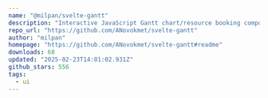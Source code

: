 ```yaml
---
name: "@milpan/svelte-gantt"
description: "Interactive JavaScript Gantt chart/resource booking component"
repo_url: "https://github.com/ANovokmet/svelte-gantt"
author: "milpan"
homepage: "https://github.com/ANovokmet/svelte-gantt#readme"
downloads: 68
updated: "2025-02-23T14:01:02.931Z"
github_stars: 556
tags: 
  - ui
---
```

